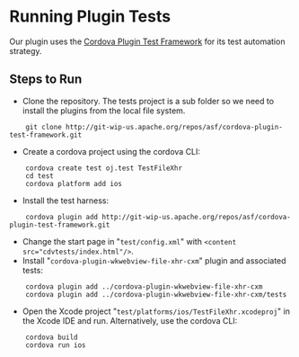 # Running Plugin Tests
Our plugin uses the [Cordova Plugin Test Framework](https://github.com/apache/cordova-plugin-test-framework/blob/master/README.md) for its test automation strategy.

## Steps to Run
+ Clone the repository.  The tests project is a sub folder so we need to install the plugins from the local file system.
```
    git clone http://git-wip-us.apache.org/repos/asf/cordova-plugin-test-framework.git
```
+ Create a cordova project using the cordova CLI:
```
    cordova create test oj.test TestFileXhr
    cd test
    cordova platform add ios
```
+ Install the test harness:
```
    cordova plugin add http://git-wip-us.apache.org/repos/asf/cordova-plugin-test-framework.git
```
+ Change the start page in "`test/config.xml`" with `<content src="cdvtests/index.html"/>`.
+ Install "`cordova-plugin-wkwebview-file-xhr-cxm`" plugin and associated tests:
```
    cordova plugin add ../cordova-plugin-wkwebview-file-xhr-cxm
    cordova plugin add ../cordova-plugin-wkwebview-file-xhr-cxm/tests
```
+ Open the Xcode project "`test/platforms/ios/TestFileXhr.xcodeproj`" in the Xcode IDE and run.  Alternatively, use the cordova CLI:
```
    cordova build
    cordova run ios
```
